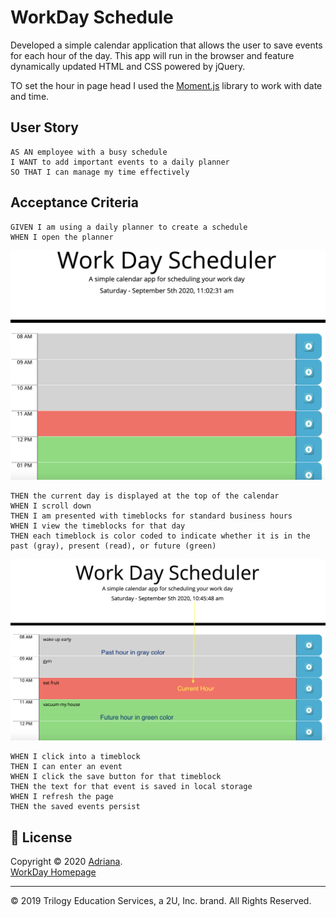 # WorkDay Schedule
Developed a simple calendar application that allows the user to save events for each hour of the day. This app will run in the browser and feature dynamically updated HTML and CSS powered by jQuery.

TO set the hour in page head I used the [Moment.js](https://momentjs.com/) library to work with date and time. 

## User Story

```
AS AN employee with a busy schedule
I WANT to add important events to a daily planner
SO THAT I can manage my time effectively
```

## Acceptance Criteria

```
GIVEN I am using a daily planner to create a schedule
WHEN I open the planner
```
![Calendar Screen](/Develop/WorkDaySchedule_Empty.png)

```
THEN the current day is displayed at the top of the calendar
WHEN I scroll down
THEN I am presented with timeblocks for standard business hours
WHEN I view the timeblocks for that day
THEN each timeblock is color coded to indicate whether it is in the past (gray), present (read), or future (green)
```
![Calendar with task](/Develop/WorkDaySchedule.png)

```
WHEN I click into a timeblock
THEN I can enter an event
WHEN I click the save button for that timeblock
THEN the text for that event is saved in local storage
WHEN I refresh the page
THEN the saved events persist
```


## 📝 License

Copyright © 2020 [Adriana](https://github.com/adriana-carmo).<br />
[WorkDay Homepage](https://adriana-carmo.github.io/Work_Day_Scheduler/)


- - -
© 2019 Trilogy Education Services, a 2U, Inc. brand. All Rights Reserved.

